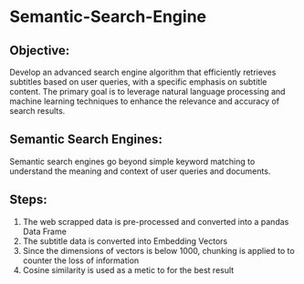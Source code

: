 # Semantic-Search-Engine

## Objective:
Develop an advanced search engine algorithm that efficiently retrieves subtitles based on user queries, with a specific emphasis on subtitle content. The primary goal is to leverage natural language processing and machine learning techniques to enhance the relevance and accuracy of search results.


## Semantic Search Engines: 
Semantic search engines go beyond simple keyword matching to understand the meaning and context of user queries and documents.

## Steps:

1) The web scrapped data is pre-processed and converted into a pandas Data Frame
2) The subtitle data is converted into Embedding Vectors
3) Since the dimensions of vectors is below 1000, chunking is applied to to counter the loss of information
4) Cosine similarity is used as a metic to for the best result 

